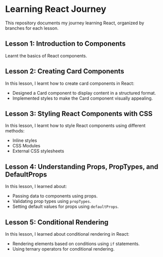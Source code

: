# Learning React Journey

This repository documents my journey learning React, organized by branches for each lesson.

## Lesson 1: Introduction to Components

Learnt the basics of React components.

## Lesson 2: Creating Card Components

In this lesson, I learnt how to create card components in React:
- Designed a Card component to display content in a structured format.
- Implemented styles to make the Card component visually appealing.


## Lesson 3: Styling React Components with CSS

In this lesson, I learnt how to style React components using different methods:
- Inline styles
- CSS Modules
- External CSS stylesheets


## Lesson 4: Understanding Props, PropTypes, and DefaultProps

In this lesson, I learned about:
- Passing data to components using props.
- Validating prop types using `propTypes`.
- Setting default values for props using `defaultProps`.

## Lesson 5: Conditional Rendering

In this lesson, I learned about conditional rendering in React:
- Rendering elements based on conditions using `if` statements.
- Using ternary operators for conditional rendering.